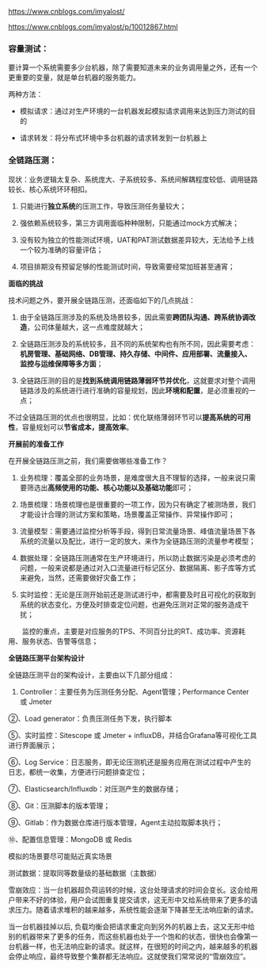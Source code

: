 https://www.cnblogs.com/imyalost/

https://www.cnblogs.com/imyalost/p/10012867.html

### 容量测试：

要计算一个系统需要多少台机器，除了需要知道未来的业务调用量之外，还有一个更重要的变量，就是单台机器的服务能力。

两种方法：

* 模拟请求：通过对生产环境的一台机器发起模拟请求调用来达到压力测试的目的

* 请求转发：将分布式环境中多台机器的请求转发到一台机器上

### 全链路压测：

现状：业务逻辑太复杂、系统庞大、子系统较多、系统间解耦程度较低、调用链路较长、核心系统环环相扣。

1. 只能进行**独立系统**的压测工作，导致压测任务量较大；

2. 强依赖系统较多，第三方调用面临种种限制，只能通过mock方式解决；

3. 没有较为独立的性能测试环境，UAT和PAT测试数据差异较大，无法给予上线一个较为准确的容量评估；

4. 项目排期没有预留足够的性能测试时间，导致需要经常加班甚至通宵；

**面临的挑战**

技术问题之外，要开展全链路压测，还面临如下的几点挑战：

1. 由于全链路压测涉及的系统及场景较多，因此需要**跨团队沟通、跨系统协调改造**，公司体量越大，这一点难度就越大；

2. 全链路压测涉及的系统较多，且不同的系统架构也有所不同，因此需要考虑：**机房管理、基础网络、DB管理、持久存储、中间件、应用部署、流量接入、监控与运维保障等多方面**；

3. 全链路压测的目的是**找到系统调用链路薄弱环节并优化**，这就要求对整个调用链路涉及的系统进行进行准确的容量规划，因此**环境和配置**，是必须重视的一点；

不过全链路压测的优点也很明显，比如：优化联络薄弱环节可以**提高系统的可用性**，容量规划可以**节省成本，提高效率**。

**开展前的准备工作**

在开展全链路压测之前，我们需要做哪些准备工作？

1. 业务梳理：覆盖全部的业务场景，是难度很大且不理智的选择，一般来说只需要筛选出**高频使用的功能、核心功能以及基础功能**即可；

2. 场景梳理：场景梳理也是很重要的一项工作，因为只有确定了被测场景，我们才能设计合理的测试方案和策略，场景覆盖正常操作、异常操作即可；

3. 流量模型：需要通过监控分析等手段，得到日常流量场景、峰值流量场景下各系统的流量以及配比，进行一定的放大，来作为全链路压测的流量参考模型；

4. 数据处理：全链路压测通常在生产环境进行，所以防止数据污染是必须考虑的问题，一般来说都是通过对入口流量进行标记区分、数据隔离、影子库等方式来避免，当然，还需要做好灾备工作；

5. 实时监控：无论是压测开始前还是测试进行中，都需要及时且可视化的获取到系统的状态变化，方便及时排查定位问题，也避免压测对正常的服务造成干扰；

　　监控的重点，主要是对应服务的TPS、不同百分比的RT、成功率、资源耗用、服务状态、告警等信息；

**全链路压测平台架构设计**

全链路压测平台的架构设计，主要由以下几部分组成：

1. Controller：主要任务为压测任务分配、Agent管理；Performance Center 或 Jmeter

②、Load generator：负责压测任务下发，执行脚本

⑤、实时监控：Sitescope 或 Jmeter + influxDB，并结合Grafana等可视化工具进行界面展示；

⑥、Log Service：日志服务，即无论压测机还是服务应用在测试过程中产生的日志，都统一收集，方便进行问题排查定位；

⑦、Elasticsearch/Influxdb：对压测产生的数据存储；

⑧、Git：压测脚本的版本管理；

⑨、Gitlab：作为数据仓库进行版本管理，Agent主动拉取脚本执行；

⑩、配置信息管理：MongoDB 或 Redis

模拟的场景要尽可能贴近真实场景

测试数据：提取同等数量级的基础数据（主数据）

雪崩效应：当一台机器超负荷运转的时候，这台处理请求的时间会变长。这会给用户带来不好的体验，用户会试图重复提交请求，这无形中又给系统带来了更多的请求压力。随着请求堆积的越来越多，系统性能会逐渐下降甚至无法响应新的请求。

当一台机器挂掉以后, 负载均衡会把请求重定向到另外的机器上去，这又无形中给别的机器带来了更多的任务，而这些机器也处于一个饱和的状态，很快也会像第一台机器一样，也无法响应新的请求。就这样，在很短的时间之内，越来越多的机器会停止响应，最终导致整个集群都无法响应。这就使我们常常说的“雪崩效应”。